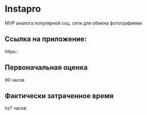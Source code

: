 # Instapro

MVP аналога популярной соц. сети для обмена фотографиями

## Ссылка на приложение:

https::

## Первоначальная оценка

90 часов

## Фактически затраченное время

hz? часов
